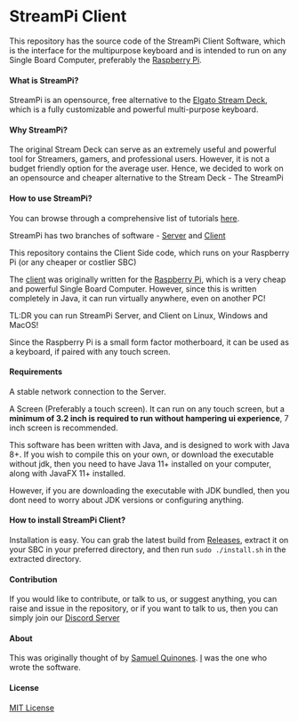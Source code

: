 # StreamPi Client

This repository has the source code of the StreamPi Client Software, which is the interface for the multipurpose keyboard and is intended to run on any Single Board Computer, preferably the [Raspberry Pi](https://www.raspberrypi.org/).

#### What is StreamPi?

StreamPi is an opensource, free alternative to the [Elgato Stream Deck](https://www.elgato.com/en/gaming/stream-deck), which is a fully customizable and powerful multi-purpose keyboard. 

#### Why StreamPi?

The original Stream Deck can serve as an extremely useful and powerful tool for Streamers, gamers, and professional users. However, it is not a budget friendly option for the average user. Hence, we decided to work on an opensource and cheaper alternative to the Stream Deck - The StreamPi

#### How to use StreamPi?

You can browse through a comprehensive list of tutorials [here](google.com).

StreamPi has two branches of software - [Server](https://www.raspberrypi.org/) and [Client](https://github.com/ladiesman6969/streampi_client)

This repository contains the Client Side code, which runs on your Raspberry Pi (or any cheaper or costlier SBC)

The [client](https://github.com/ladiesman6969/streampi_client/) was originally written for the [Raspberry Pi](https://www.raspberrypi.org/), which is a very cheap and powerful Single Board Computer. However, since this is written completely in Java, it can run virtually anywhere, even on another PC!

TL:DR you can run StreamPi Server, and Client on Linux, Windows and MacOS!

Since the Raspberry Pi is a small form factor motherboard, it can be used as a keyboard, if paired with any touch screen.

#### Requirements

A stable network connection to the Server.

A Screen (Preferably a touch screen). It can run on any touch screen, but a **minimum of 3.2 inch is required to run without hampering ui experience**, 7 inch screen is recommended.

This software has been written with Java, and is designed to work with Java 8+. If you wish to compile this on your own, or download the executable without jdk, then you need to have Java 11+ installed on your computer, along with JavaFX 11+ installed. 

However, if you are downloading the executable with JDK bundled, then you dont need to worry about JDK versions or configuring anything.

#### How to install StreamPi Client?

Installation is easy. You can grab the latest build from [Releases](https://github.com/ladiesman6969/streampi_client/releases), extract it on your SBC in your preferred directory, and then run `sudo ./install.sh` in the extracted directory.

#### Contribution

If you would like to contribute, or talk to us, or suggest anything, you can raise and issue in the repository, or if you want to talk to us, then you can simply join our [Discord Server](https://discord.gg/BExqGmk)

#### About

This was originally thought of by [Samuel Quinones](https://twitter.com/SamuelQuinones1). [I](https://twitter.com/ladiesman36069) was the one who wrote the software.

#### License

[MIT License](https://github.com/ladiesman6969/streampi_client/LICENSE)





